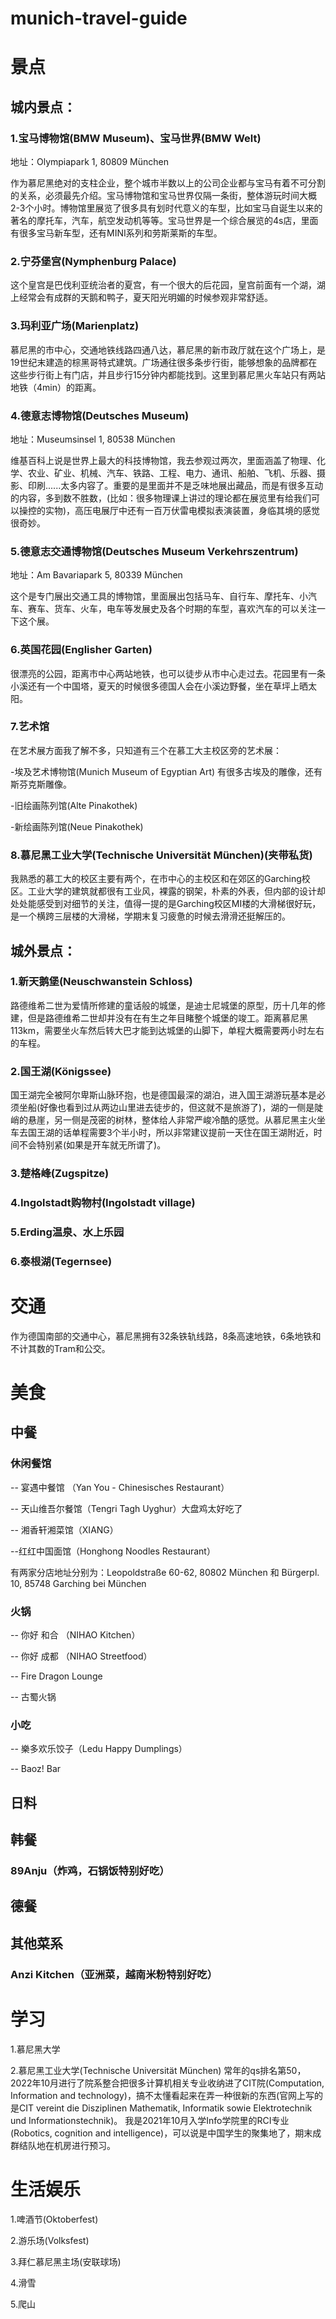 # munich-travel-guide
# 景点
 
## 城内景点：
 
### 1.宝马博物馆(BMW Museum)、宝马世界(BMW Welt)
地址：Olympiapark 1, 80809 München

作为慕尼黑绝对的支柱企业，整个城市半数以上的公司企业都与宝马有着不可分割的关系，必须最先介绍。宝马博物馆和宝马世界仅隔一条街，整体游玩时间大概2-3个小时。博物馆里展览了很多具有划时代意义的车型，比如宝马自诞生以来的著名的摩托车，汽车，航空发动机等等。宝马世界是一个综合展览的4s店，里面有很多宝马新车型，还有MINI系列和劳斯莱斯的车型。
 
### 2.宁芬堡宫(Nymphenburg Palace)

这个皇宫是巴伐利亚统治者的夏宫，有一个很大的后花园，皇宫前面有一个湖，湖上经常会有成群的天鹅和鸭子，夏天阳光明媚的时候参观非常舒适。
 
### 3.玛利亚广场(Marienplatz)

慕尼黑的市中心，交通地铁线路四通八达，慕尼黑的新市政厅就在这个广场上，是19世纪末建造的棕黑哥特式建筑。广场通往很多条步行街，能够想象的品牌都在这些步行街上有门店，并且步行15分钟内都能找到。这里到慕尼黑火车站只有两站地铁（4min）的距离。

### 4.德意志博物馆(Deutsches Museum)

地址：Museumsinsel 1, 80538 München

维基百科上说是世界上最大的科技博物馆，我去参观过两次，里面涵盖了物理、化学、农业、矿业、机械、汽车、铁路、工程、电力、通讯、船舶、飞机、乐器、摄影、印刷......太多内容了。重要的是里面并不是乏味地展出藏品，而是有很多互动的内容，多到数不胜数，(比如：很多物理课上讲过的理论都在展览里有给我们可以操控的实物)，高压电展厅中还有一百万伏雷电模拟表演装置，身临其境的感觉很奇妙。

### 5.德意志交通博物馆(Deutsches Museum Verkehrszentrum)

地址：Am Bavariapark 5, 80339 München

这个是专门展出交通工具的博物馆，里面展出包括马车、自行车、摩托车、小汽车、赛车、货车、火车，电车等发展史及各个时期的车型，喜欢汽车的可以关注一下这个展。

### 6.英国花园(Englisher Garten)

很漂亮的公园，距离市中心两站地铁，也可以徒步从市中心走过去。花园里有一条小溪还有一个中国塔，夏天的时候很多德国人会在小溪边野餐，坐在草坪上晒太阳。
 
### 7.艺术馆

在艺术展方面我了解不多，只知道有三个在慕工大主校区旁的艺术展：

-埃及艺术博物馆(Munich Museum of Egyptian Art)
有很多古埃及的雕像，还有斯芬克斯雕像。

-旧绘画陈列馆(Alte Pinakothek)

-新绘画陈列馆(Neue Pinakothek)
 
### 8.慕尼黑工业大学(Technische Universität München)(夹带私货)

我熟悉的慕工大的校区主要有两个，在市中心的主校区和在郊区的Garching校区。工业大学的建筑就都很有工业风，裸露的钢架，朴素的外表，但内部的设计却处处能感受到对细节的关注，值得一提的是Garching校区MI楼的大滑梯很好玩，是一个横跨三层楼的大滑梯，学期末复习疲惫的时候去滑滑还挺解压的。

## 城外景点：

### 1.新天鹅堡(Neuschwanstein Schloss)

路德维希二世为爱情所修建的童话般的城堡，是迪士尼城堡的原型，历十几年的修建，但是路德维希二世却并没有在有生之年目睹整个城堡的竣工。距离慕尼黑113km，需要坐火车然后转大巴才能到达城堡的山脚下，单程大概需要两小时左右的车程。

### 2.国王湖(Königssee)

国王湖完全被阿尔卑斯山脉环抱，也是德国最深的湖泊，进入国王湖游玩基本是必须坐船(好像也看到过从两边山里进去徒步的，但这就不是旅游了)，湖的一侧是陡峭的悬崖，另一侧是茂密的树林，整体给人非常严峻冷酷的感觉。从慕尼黑主火坐车去国王湖的话单程需要3个半小时，所以非常建议提前一天住在国王湖附近，时间不会特别紧(如果是开车就无所谓了)。

### 3.楚格峰(Zugspitze)

### 4.Ingolstadt购物村(Ingolstadt village)

### 5.Erding温泉、水上乐园

### 6.泰根湖(Tegernsee)

# 交通

作为德国南部的交通中心，慕尼黑拥有32条铁轨线路，8条高速地铁，6条地铁和不计其数的Tram和公交。

# 美食

## 中餐

### 休闲餐馆

-- 宴遇中餐馆 （Yan You - Chinesisches Restaurant）

-- 天山维吾尔餐馆（Tengri Tagh Uyghur）大盘鸡太好吃了

-- 湘香轩湘菜馆（XIANG）

--红红中国面馆（Honghong Noodles Restaurant）

有两家分店地址分别为：Leopoldstraße 60-62, 80802 München 和 Bürgerpl. 10, 85748 Garching bei München

### 火锅

-- 你好 和合 （NIHAO Kitchen）

-- 你好 成都 （NIHAO Streetfood）

-- Fire Dragon Lounge

-- 古蜀火锅

### 小吃

-- 樂多欢乐饺子（Ledu Happy Dumplings）

-- Baoz! Bar

## 日料

## 韩餐

### 89Anju（炸鸡，石锅饭特别好吃）

## 德餐

## 其他菜系

### Anzi Kitchen（亚洲菜，越南米粉特别好吃）

# 学习

1.慕尼黑大学

2.慕尼黑工业大学(Technische Universität München) 常年的qs排名第50，2022年10月进行了院系整合把很多计算机相关专业收纳进了CIT院(Computation, Information and technology)，搞不太懂看起来在弄一种很新的东西(官网上写的是CIT vereint die Disziplinen Mathematik, Informatik sowie Elektrotechnik und Informationstechnik)。
我是2021年10月入学Info学院里的RCI专业(Robotics, cognition and intelligence)，可以说是中国学生的聚集地了，期末成群结队地在机房进行预习。

# 生活娱乐

1.啤酒节(Oktoberfest)

2.游乐场(Volksfest)

3.拜仁慕尼黑主场(安联球场)

4.滑雪

5.爬山
